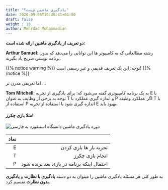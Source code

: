 ```yaml
---
title: "یادگیری ماشین چیست؟"
date: 2020-09-05T18:40:41+04:30
draft: false
weight : 10
author: Mehrdad Mohammadian
---
```


**دو تعریف از <span class="top-dict" data-tipso="Machine Learning">یادگیری ماشین</span> ارائه شده است:**

**Arthur Samuel**: رشته مطالعاتی که به کامپیوتر ها این توانایی را می‌دهد
که بدون برنامه نویسی صریح یاد بگیرند.

{{% notice warning %}}
توجه: این یک تعریف قدیمی و غیر رسمی است!
{{% /notice %}}

اما تعریفی مدرن تر ...


**Tom Mitchell**: به یک برنامه کامپیوتری گفته می‌شود که:
برای یادگیری از تجربه E
با توجه به برخی از وظایف به عنوان T
و اندازه گیری عملکرد با P
اگر عملکرد وظیفه T با استفاده از P اندازه گیری شود
با استفاده از تجربه E بهبود یابد.


####  مثلا بازی چکرز!

![دوره یادگیری ماشین دانشگاه استنفورد به فارسی](../images/game.jpg?width=15pc)

| نماد |  |
| ------:| -----------:|
| E | تجربه بار ها بازی کردن |
| T | انجام بازی چکرز |
| P | احتمال اینکه برنامه در بازی بعد برنده شود |

به طور کلی هر مسئله یادگیری ماشین را میتوان به
دو دسته 
**<span class="top-dict" data-tipso="supervised learning">یادگیری با نظارت</span>**
 و 
**<span class="top-dict" data-tipso="unsupervised learning">یادگیری بدون نظارت</span>**
تقسیم کرد.

</body>